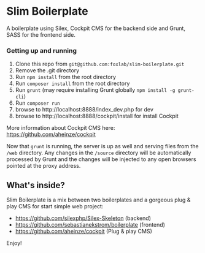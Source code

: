 Slim Boilerplate
=====================================
A boilerplate using Silex, Cockpit CMS for the backend side and Grunt, SASS for the frontend side.

### Getting up and running
1. Clone this repo from `git@github.com:foxlab/slim-boilerplate.git`
2. Remove the .git directory
3. Run `npm install` from the root directory
4. Run `composer install` from the root directory
5. Run `grunt` (may require installing Grunt globally `npm install -g grunt-cli`)
6. Run `composer run`
7. browse to http://localhost:8888/index_dev.php for dev
8. browse to http://localhost:8888/cockpit/install for install Cockpit

More information about Cockpit CMS here: https://github.com/aheinze/cockpit

Now that `grunt` is running, the server is up as well and serving files from the `/web` directory. Any changes in the `/source` directory will be automatically processed by Grunt and the changes will be injected to any open browsers pointed at the proxy address.

What's inside?
---------------
Slim Boilerplate is a mix between two boilerplates and a gorgeous plug & play CMS for start simple web project:
* https://github.com/silexphp/Silex-Skeleton (backend)
* https://github.com/sebastianekstrom/boilerplate (frontend)
* https://github.com/aheinze/cockpit (Plug & play CMS)

Enjoy!
